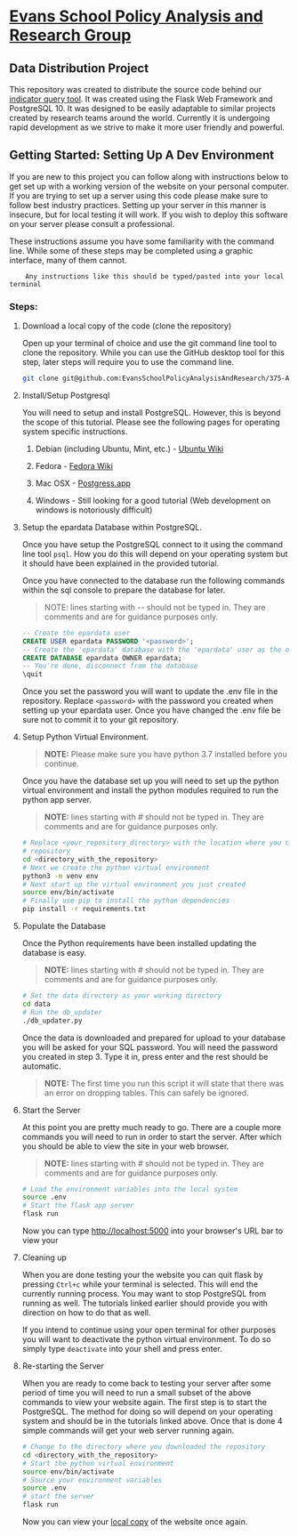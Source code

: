 #   [Evans School Policy Analysis and Research Group][epar]
##  Data Distribution Project

This repository was created to distribute the source code behind 
our [indicator query tool][iqt]. It was created using the  Flask Web Framework 
and PostgreSQL 10. It was designed to be easily adaptable to similar projects
created by research teams around the world. Currently it is undergoing rapid
development as we strive to make it more user friendly and powerful. 

##  Getting Started: Setting Up A Dev Environment

If you are new to this project you can follow along with instructions below to
get set up with a working version of the website on your personal computer. If 
you are trying to set up a server using this code please make sure to follow
best industry practices. Setting up your server in this manner is insecure, but
for local testing it will work. If you wish to deploy this software on your
server please consult a professional.

These instructions assume you have some familiarity with the command line. 
While some of these steps may be completed using a graphic interface, many of 
them cannot. 
```
    Any instructions like this should be typed/pasted into your local terminal
```

### Steps:

1. Download a local copy of the code (clone the repository)
   
   Open up your terminal of choice and use the git command line tool to clone
   the repository. While you can use the GitHub desktop tool for this step, 
   later steps will require you to use the command line. 

   ```sh 
   git clone git@github.com:EvansSchoolPolicyAnalysisAndResearch/375-AgQuery.git
   ```

2. Install/Setup Postgresql

   You will need to setup and install PostgreSQL. However, this is beyond 
   the scope of  this tutorial. Please see the following pages for operating
   system specific instructions. 

   1. Debian (including Ubuntu, Mint, etc.) - [Ubuntu Wiki][ubuntu]

   2. Fedora - [Fedora Wiki][fedora]

   3. Mac OSX - [Postgress.app][osx]

   4. Windows - Still looking for a good tutorial (Web development on windows
      is notoriously difficult)

3. Setup the epardata Database within PostgreSQL.

   Once you have setup the PostgreSQL connect to it using the command line tool
   `psql`. How you do this will depend on your operating system but it should
   have been explained in the provided tutorial. 

   Once you have connected to the database run the following commands within
   the sql console to prepare the database for later. 

   > NOTE: lines starting with -- should not be typed in. They are comments and
   > are for guidance purposes only. 

   ```sql
   -- Create the epardata user
   CREATE USER epardata PASSWORD '<password>';
   -- Create the 'epardata' database with the 'epardata' user as the owner.
   CREATE DATABASE epardata OWNER epardata;
   -- You're done, disconnect from the database
   \quit
   ```
   Once you set the password you will want to update the .env file in the
   repository. Replace `<password>` with the password you created when setting
   up your epardata user. Once  you have changed the .env file be sure not to 
   commit it to your git repository.



4. Setup Python Virtual Environment.
  
   > __NOTE:__ Please make sure you have python 3.7 installed before you 
   > continue.


   Once you have the database set up you will need to set up the python virtual
   environment and install the python modules required to run the 
   python app server. 
 
   > __NOTE:__ lines starting with # should not be typed in. They are comments 
   > and are for guidance purposes only. 

   ```sh
   # Replace <your_repository_directory> with the location where you cloned this
   # repository
   cd <directory_with_the_repository>
   # Next we create the python virtual environment
   python3 -m venv env
   # Next start up the virtual environment you just created
   source env/bin/activate
   # Finally use pip to install the python dependencies
   pip install -r requirements.txt
   ```

5. Populate the Database

   Once the Python requirements have been installed updating the database is
   easy. 

   > __NOTE:__ lines starting with # should not be typed in. They are comments 
   > and are for guidance purposes only. 
   ```sh
   # Set the data directory as your working directory
   cd data
   # Run the db_updater
   ./db_updater.py
   ```

   Once the data is downloaded and prepared for upload to your database you will
   be asked for your SQL password. You will need the password you created in 
   step 3. Type it in, press enter and the rest should be automatic.

   > __NOTE:__ The first time you run this script it will state that there was
   > an error on dropping tables. This can safely be ignored.

6. Start the Server
   
   At this point you are pretty much ready to go. There are a couple more 
   commands you will need to run in order to start the server. After which 
   you should be able to view the site in your web browser.

   > __NOTE:__ lines starting with # should not be typed in. They are comments 
   > and are for guidance purposes only. 

   ```sh
   # Load the environment variables into the local system
   source .env
   # Start the flask app server
   flask run
   ```

   Now you can type [http://localhost:5000][local] into your browser's URL bar
   to view your 

7. Cleaning up 

   When you are done testing your the website you can quit flask by pressing 
   `Ctrl+c` while your terminal is selected. This will end the currently running
   process. You may want to stop PostgreSQL from running as well. The tutorials
   linked earlier should provide you with direction on how to do that as well.

   If you intend to continue using your open terminal for other purposes you
   will want to deactivate the python virtual environment. To do so simply type
   `deactivate` into your shell and press enter.

8. Re-starting the Server
   
   When you are ready to come back to testing your server after some period of time you will need to run a small subset of the above commands to view your
   website again. The first step is to start the PostgreSQL. The method for 
   doing so will depend on your operating system and should be in the tutorials
   linked above. Once that is done 4 simple commands will get your web server
   running again.

   ```sh
   # Change to the directory where you downloaded the repository
   cd <directory_with_the_repository>
   # Start the python virtual environment
   source env/bin/activate
   # Source your environment variables
   source .env
   # start the server
   flask run
   ```
   Now you can view your [local copy][local] of the website once again.


[epar]:     https://evans.uw.edu/policy-impact/epar
[iqt]:      http://v1008.host.s.uw.edu
[ubuntu]:   https://help.ubuntu.com/lts/serverguide/postgresql.html
[fedora]:   https://fedoraproject.org/wiki/PostgreSQL
[osx]:      https://postgresapp.com/
[win]:      https://www.postgresql.org/download/windows/
[data]:     https://evans.uw.edu/policy-impact/epar/agricultural-development-data-curation
[sheet]:    https://github.com/EvansSchoolPolicyAnalysisAndResearch/335_Data-Dissemination/raw/master/EPAR_UW_335_AgDev_Indicator_Estimates.xlsx 
[local]:    http://localhost:5000
